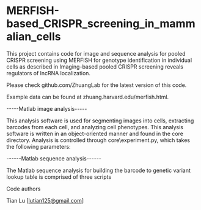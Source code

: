 # MERFISH-based_CRISPR_screening_in_mammalian_cells

This project contains code for image and sequence analysis for pooled CRISPR screening using MERFISH for genotype identification in individual cells as described in Imaging-based pooled CRISPR screening reveals regulators of lncRNA localization.

Please check github.com/ZhuangLab for the latest version of this code.

Example data can be found at zhuang.harvard.edu/merfish.html.

-----Matlab image analysis-----

This analysis software is used for segmenting images into cells, extracting barcodes from each cell, and analyzing cell phenotypes. This analysis software is written in an object-oriented manner and found in the core directory. Analysis is controlled through core\experiment.py, which takes the following parameters:

------Matlab sequence analysis------

The Matlab sequence analysis for building the barcode to genetic variant lookup table is comprised of three scripts


Code authors

Tian Lu [lutian125@gmail.com]
